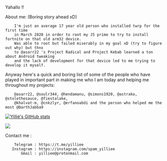 Yahallo !!

About me:
        (Boring story ahead xD)

        I'm just an average 17 year old person who installed twrp for the first time 
        in March 2020 in order to root my J5 prime to try to install fortnite on that old arm32 device.
        Was able to root but failed miserably in my goal xD (try to figure out why) but thnx 
        to @asarr22 's Project Radical and Project Kebab learned a ton about Android tweaking 
        and the lack of development for that device led to me trying to develop it myself. 


Anyway here's a quick and boring list of some of the people who have 
played in important part in making me who I am today
and helping me throughout my projects:
 


        @asarr22, @soulr344, @hendamanu, @simons1920, @astrako, @stolethesauce, @fiestalake,
        @khalvat-m, @cnkzlyr, @erfanoabdi and the person who helped me the most @DarthJabba9
 
    
     
[![Yillié's GitHub stats](https://github-readme-stats.vercel.app/api?username=yilliee)](https://github.com/anuraghazra/github-readme-stats)

![](https://komarev.com/ghpvc/?username=yilliee)


Contact me :

        Telegram : https://t.me/yilliee   
       Instagram : https://instagram.com/spam_yilliee
           Gmail : yilliee@protonmail.com
